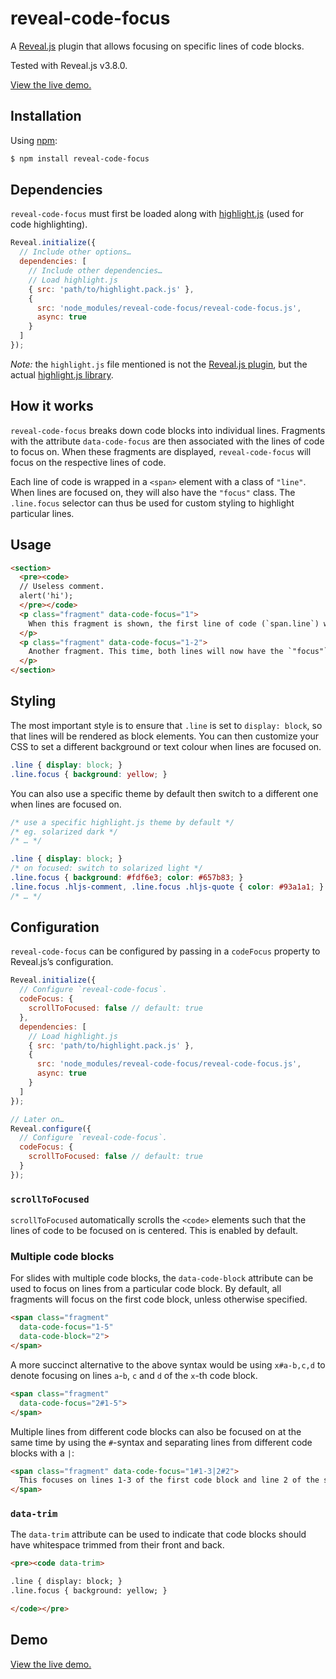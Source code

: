 # reveal-code-focus

A [Reveal.js](https://github.com/hakimel/reveal.js) plugin that allows focusing on specific lines of code blocks.

Tested with Reveal.js v3.8.0.

[View the live demo.](https://bnjmnt4n.github.io/reveal-code-focus/)

## Installation

Using [npm](https://www.npmjs.com/):

```bash
$ npm install reveal-code-focus
```

## Dependencies

`reveal-code-focus` must first be loaded along with [highlight.js](https://highlightjs.org/) (used for code highlighting).

```js
Reveal.initialize({
  // Include other options…
  dependencies: [
    // Include other dependencies…
    // Load highlight.js
    { src: 'path/to/highlight.pack.js' },
    {
      src: 'node_modules/reveal-code-focus/reveal-code-focus.js',
      async: true
    }
  ]
});
```

*Note:* the `highlight.js` file mentioned is not the [Reveal.js plugin](https://github.com/hakimel/reveal.js/blob/master/plugin/highlight/highlight.js), but the actual [highlight.js library](https://highlightjs.org/).

## How it works

`reveal-code-focus` breaks down code blocks into individual lines. Fragments with the attribute `data-code-focus` are then associated with the lines of code to focus on. When these fragments are displayed, `reveal-code-focus` will focus on the respective lines of code.

Each line of code is wrapped in a `<span>` element with a class of `"line"`. When lines are focused on, they will also have the `"focus"` class. The `.line.focus` selector can thus be used for custom styling to highlight particular lines.

## Usage

```html
<section>
  <pre><code>
  // Useless comment.
  alert('hi');
  </pre></code>
  <p class="fragment" data-code-focus="1">
    When this fragment is shown, the first line of code (`span.line`) will have the `"focus"` class added to it.
  </p>
  <p class="fragment" data-code-focus="1-2">
    Another fragment. This time, both lines will now have the `"focus"` class.
  </p>
</section>
```

## Styling

The most important style is to ensure that `.line` is set to `display: block`, so that lines will be rendered as block elements. You can then customize your CSS to set a different background or text colour when lines are focused on.

```css
.line { display: block; }
.line.focus { background: yellow; }
```

You can also use a specific theme by default then switch to a different one when lines are focused on.

```css
/* use a specific highlight.js theme by default */
/* eg. solarized dark */
/* … */

.line { display: block; }
/* on focused: switch to solarized light */
.line.focus { background: #fdf6e3; color: #657b83; }
.line.focus .hljs-comment, .line.focus .hljs-quote { color: #93a1a1; }
/* … */
```

## Configuration

`reveal-code-focus` can be configured by passing in a `codeFocus` property to Reveal.js’s configuration.

```js
Reveal.initialize({
  // Configure `reveal-code-focus`.
  codeFocus: {
    scrollToFocused: false // default: true
  },
  dependencies: [
    // Load highlight.js
    { src: 'path/to/highlight.pack.js' },
    {
      src: 'node_modules/reveal-code-focus/reveal-code-focus.js',
      async: true
    }
  ]
});

// Later on…
Reveal.configure({
  // Configure `reveal-code-focus`.
  codeFocus: {
    scrollToFocused: false // default: true
  }
});
```

### `scrollToFocused`

`scrollToFocused` automatically scrolls the `<code>` elements such that the lines of code to be focused on is centered. This is enabled by default.

### Multiple code blocks

For slides with multiple code blocks, the `data-code-block` attribute can be used to focus on lines from a particular code block. By default, all fragments will focus on the first code block, unless otherwise specified.

```html
<span class="fragment"
  data-code-focus="1-5"
  data-code-block="2">
</span>
```

A more succinct alternative to the above syntax would be using `x#a-b,c,d` to denote focusing on lines `a`-`b`, `c` and `d` of the `x`-th code block.

```html
<span class="fragment"
  data-code-focus="2#1-5">
</span>
```

Multiple lines from different code blocks can also be focused on at the same time by using the `#`-syntax and separating lines from different code blocks with a `|`:

```html
<span class="fragment" data-code-focus="1#1-3|2#2">
  This focuses on lines 1-3 of the first code block and line 2 of the second code block.
</span>
```

### `data-trim`

The `data-trim` attribute can be used to indicate that code blocks should have whitespace trimmed from their front and back.

```html
<pre><code data-trim>

.line { display: block; }
.line.focus { background: yellow; }

</code></pre>
```

## Demo

[View the live demo.](https://bnjmnt4n.github.io/reveal-code-focus/)
